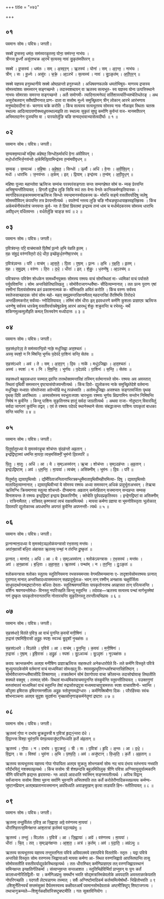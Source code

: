 +++
title = "०७३"

+++


## ०१
पवमानः सोमः। पवित्रः। जगती।

स्रक्वे॑ द्र॒प्सस्य॒ धम॑तः॒ सम॑स्वरन्नृ॒तस्य॒ योना॒ सम॑रन्त॒ नाभ॑यः ।  
त्रीन्त्स मू॒र्ध्नो असु॑रश्चक्र आ॒रभे॑ स॒त्यस्य॒ नावः॑ सु॒कृत॑मपीपरन् ॥

स्रक्वे॑ । द्र॒प्सस्य॑ । धम॑तः । सम् । अ॒स्व॒र॒न् । ऋ॒तस्य॑ । योना॑ । सम् । अ॒र॒न्त॒ । नाभ॑यः ।  
त्रीन् । सः । मू॒र्ध्नः । असु॑रः । च॒क्रे॒ । आ॒ऽरभे॑ । स॒त्यस्य॑ । नावः॑ । सु॒ऽकृत॑म् । अ॒पी॒प॒र॒न् ॥

स्रक्वे यज्ञस्य हनुस्थानीये स्रक्वे ओष्ठप्रान्तो हनुरुच्यते । अधिषवणफलके धमतोभिषूय- माणस्य द्रप्सस्य सोमस्यांशवः समस्वरन् सङ्गच्छन्ते । तदास्यशब्दयन् वा ऋतस्य सत्यभूत- स्य यज्ञस्य योना उत्पत्तिस्थाने नाभयः सोमरसाः समरन्त सङ्गच्छन्ते । अर्तेः समोगमी- त्यादिनात्मनेपदं सर्तिशास्त्यर्तिभ्यश्चेतिच्लेरङ् । अथ असुरोबलवान् सर्वेषांप्रीणनात् प्राण- दाता वा ससोमः मूर्ध्नः समुच्छ्रितान् त्रीन् लोकान् आरभे आरंभणाय मनुष्यदेवादीनां सं- चरणाय चक्रे करोति । किंच सत्यस्य सत्यभूतस्य सोमस्य नावः नौकाइव स्थिताः चतस्रः स्थाल्यः आदित्याग्रयणोक्थ्यध्रुवस्थाल्यइति ताः स्थाल्यः सुकृतं सुष्ठु कर्माणि कुर्वन्तं यज- मानमपीपरन् अभिमतदानेन पूजयन्ति वा । पारयतेर्लुङि चङि सन्वद्भावाभ्यासेत्वदीर्घाः ॥ १ ॥

## ०२
पवमानः सोमः। पवित्रः। जगती।

स॒म्यक्स॒म्यञ्चो॑ महि॒षा अ॑हेषत॒ सिन्धो॑रू॒र्मावधि॑ वे॒ना अ॑वीविपन् ।  
मधो॒र्धारा॑भिर्ज॒नय॑न्तो अ॒र्कमित्प्रि॒यामिन्द्र॑स्य त॒न्व॑मवीवृधन् ॥

स॒म्यक् । स॒म्यञ्चः॑ । म॒हि॒षाः । अ॒हे॒ष॒त॒ । सिन्धोः॑ । ऊ॒र्मौ । अधि॑ । वे॒नाः । अ॒वी॒वि॒प॒न् ।  
मधोः॑ । धारा॑भिः । ज॒नय॑न्तः । अ॒र्कम् । इत् । प्रि॒याम् । इन्द्र॑स्य । त॒न्व॑म् । अ॒वी॒वृ॒ध॒न् ॥

महिषाः पूज्याः महान्तोवा ऋत्विजः सम्यंचः परस्परंसङ्गताः सन्तः सम्यगहेषत सोमं स- म्यक् प्रेरयन्ति अभिषुण्वन्तीतियावत् । हिगतौ वृद्धौच लुङि सिचि रूपं ततः वेनाः वेनतेः कान्तिकर्मणइतियास्कः । स्वर्गादिफलङ्कामयमानाऋत्विजः सिन्धोः स्यन्दमानस्योदकस्य ऊ- र्मावधि सङ्घे वसतीवर्यादिषु जलेषु सोममवीविपन् कंपयन्ति तत्र प्रेरयन्तीत्यर्थः । वपतेर्ण्य न्तस्य लुङि चङि णौचङ्युपधायाह्रस्वइतिह्रस्वः । किंच अर्कमर्चनीयंस्तोत्रं जनयन्तः कुर्व- न्तः ते प्रियां प्रियतमां इन्द्रस्य तन्वं धाम च मधोर्मदकरस्य सोमस्य धाराभिः अवीवृधन् वर्धितवन्तः । वर्धतेर्लुङि चाङ्ङ रूपं ॥ २ ॥

## ०३
पवमानः सोमः। पवित्रः। जगती।

प॒वित्र॑वन्तः॒ परि॒ वाच॑मासते पि॒तैषां॑ प्र॒त्नो अ॒भि र॑क्षति व्र॒तम् ।  
म॒हः स॑मु॒द्रं वरु॑णस्ति॒रो द॑धे॒ धीरा॒ इच्छे॑कुर्ध॒रुणे॑ष्वा॒रभ॑म् ॥

प॒वित्र॑ऽवन्तः । परि॑ । वाच॑म् । आ॒स॒ते॒ । पि॒ता । ए॒षा॒म् । प्र॒त्नः । अ॒भि । र॒क्ष॒ति॒ । व्र॒तम् ।  
म॒हः । स॒मु॒द्रम् । वरु॑णः । ति॒रः । द॒धे॒ । धीराः॑ । इत् । शे॒कुः॒ । ध॒रुणे॑षु । आ॒ऽरभ॑म् ॥

पवित्रवन्तः पवित्रेण शोधकेन सामर्थ्येनयुक्ताः सोमस्य रश्मयः वाचं सोमस्थितां मा- ध्यमिकां वाचं पर्यासते पर्युपविशन्ति । सोमः अन्तरिक्षेतिष्ठतिखलु । सोमोवैराजागन्धर्वेष्वा- सीदित्याम्नानात् । ततः प्रत्नः पुराणः एषां रश्मीनां पितायंसोमश्च व्रतं प्रकाशनात्मकं क- र्माभिरक्षति अवितं करोति । किंच वरुणः सर्वस्य स्वतेजसाच्छादकः सोयं सोमः महो- महत् समुद्रमन्तरिक्षनामैतत् महदन्तरिक्षं तैरश्मिभिः तिरोदधे अन्तर्हितमकरोत् सर्वंव्या- प्नोदितियावत् । तमिमं सोमं धीराः इत् इदवधारणे कर्मणि कुशलाः प्राज्ञाएव ऋत्विजः धरुणेषु सर्वस्य धारकेषु वसतीवर्याख्येषूदकेषु आरभं आरब्धुं शेकुः शक्रुवन्ति च रभेस्तु- मर्थे शकिणमुल्कमुलौइति कमल् लित्स्वरेण मध्योदात्तः ॥ ३ ॥

## ०४
पवमानः सोमः। पवित्रः। जगती।

स॒हस्र॑धा॒रेऽव॒ ते सम॑स्वरन्दि॒वो नाके॒ मधु॑जिह्वा अस॒श्चतः॑ ।  
अस्य॒ स्पशो॒ न नि मि॑षन्ति॒ भूर्ण॑यः प॒देप॑दे पा॒शिनः॑ सन्ति॒ सेत॑वः ॥

स॒हस्र॑ऽधारे । अव॑ । ते । सम् । अ॒स॒र॒न् । दि॒वः । नाके॑ । मधु॑ऽजिह्वाः । अ॒स॒श्चतः॑ ।  
अस्य॑ । स्पशः॑ । न । नि । मि॒ष॒न्ति॒ । भूर्ण॑यः । प॒देऽप॑दे । पा॒शिनः॑ । स॒न्ति॒ । सेत॑वः ॥

सहस्रधारे बहूदकधारा यस्मात् द्रवन्ति तत्तथोक्तमन्तरिक्षं तस्मिन् वर्तमानास्ते सोम- रश्मयः अव अवस्तात् स्थितां पृथिवीं समस्वरन् वृष्ट्यासंयोजयन्तीत्यर्थः । किंच दिवो- द्युलोकस्य नाके समुच्छ्रितेदेशे वर्तमानाः मधुजिह्वाः मध्वग्राः सोमतेजसा अग्रेभ्योहि मधू त्पन्नंभवति । अतोमधुजिह्वाः असश्चतः सङ्गतवर्जिताः पृथक् पृथक् दिवि अवस्थिताः । अस्यसोमस्य स्वभूताःस्पशः चारभूताः रश्मयः भूर्णयः क्षिप्रगामिनः सन्तोन निमिषन्ति निमेषं न कुर्वन्ति । किन्तु पाशिनः सुकृतिनश्च ज्ञातुं सर्वदा जाग्रतीत्यर्थः । अथवा राजा- नोदुष्टान् विवारयितुं सर्वदा जागरणं कुर्वन्ति तद्वत् । एवं ते रश्मयः पदेपदे स्थानेस्थाने सेतवः संबद्धाःसन्तः पाशिनः पापकृतां बाधकाः सन्ति भवन्ति ॥ ४ ॥

## ०५
पवमानः सोमः। पवित्रः। जगती।

पि॒तुर्मा॒तुरध्या ये स॒मस्व॑रन्नृ॒चा शोच॑न्तः सं॒दह॑न्तो अव्र॒तान् ।  
इन्द्र॑द्विष्टा॒मप॑ धमन्ति मा॒यया॒ त्वच॒मसि॑क्नीं॒ भूम॑नो दि॒वस्परि॑ ॥

पि॒तुः । मा॒तुः । अधि॑ । आ । ये । स॒म्ऽअस्व॑रन् । ऋ॒चा । शोच॑न्तः । स॒म्ऽदह॑न्तः । अ॒व्र॒तान् ।  
इन्द्र॑ऽद्विष्टाम् । अप॑ । ध॒म॒न्ति॒ । मा॒यया॑ । त्वच॑म् । असि॑क्नीम् । भूम॑नः । दि॒वः । परि॑ ॥

पितुर्मातुः द्यावापृथिव्योः । द्यौर्मेपिताजनितानाभिरत्रबन्धुर्मेमातापृथिवीमहीयमित्या- दिषु । द्यावापृथिव्योः मातापितृत्वाम्नानात् । द्यावापृथिवीभ्यां ये सोमस्य रश्मयः अध्या समस्वरन् अधिकं प्रादुर्भूताअभवन् । तेऋचा ऋत्विग्भिः क्रियमाणया स्तुत्या शोचन्तो- दीप्यमानाः अव्रतान् कर्मरहितान् यजमानान् सन्दहन्तः सम्यक् विनाशयन्तः ते रश्मयः इन्द्रद्विष्टां इन्द्राय द्वेषकारिणीम् । क्तेचेति पूर्वपदप्रकृतिस्वरः । इन्द्रेणद्विष्टां वा असिक्नीम् । रात्रिनामैतत् । रात्रिवत् कृष्णरूपां त्वचं राक्षसमित्यर्थः । मायया कर्मणा प्रज्ञया वा भूमनोविस्तृताः भूलोकात् दिवस्परि द्युलोकाच्च अपधमन्ति अपगतं कुर्वन्ति अपघ्नन्ती- त्यर्थः ॥ ५ ॥

## ०६
पवमानः सोमः। पवित्रः। जगती।

प्र॒त्नान्माना॒दध्या ये स॒मस्व॑र॒ञ्छ्लोक॑यन्त्रासो रभ॒सस्य॒ मन्त॑वः ।  
अपा॑न॒क्षासो॑ बधि॒रा अ॑हासत ऋ॒तस्य॒ पन्थां॒ न त॑रन्ति दु॒ष्कृतः॑ ॥

प्र॒त्नात् । माना॑त् । अधि॑ । आ । ये । स॒म्ऽअस्व॑रन् । श्लोक॑ऽयन्त्रासः । र॒भ॒सस्य॑ । मन्त॑वः ।  
अप॑ । अ॒न॒क्षासः॑ । ब॒धि॒राः । अ॒हा॒स॒त॒ । ऋ॒तस्य॑ । पन्था॑म् । न । त॒र॒न्ति॒ । दुः॒ऽकृतः॑ ॥

श्लोकयन्त्रासः श्लोकाः स्तुतयः स्तुतिनियमना रभसस्यमन्तवः वेगमतिमन्यमानाः ए- तादृशायेसोमरश्मयः प्रत्नात् पुराणात् मानात् अन्तरिक्षादध्यासमस्वरन् सहप्रादुर्भूताअ- भवन् तान् रश्मीन् अनक्षासः चक्षुर्वर्जिताः साधुपदार्थानामद्रष्टारोनराः बधिराः देवता- स्तुतिश्रवणवर्जिताः पापकृतोनरश्च अपहासत तान् परित्यजन्ति । दर्शिनः श्रवणवन्तोमेधा- विनस्तु नपरिजहति किन्तु स्तुवन्ति । तदेवाह—ऋतस्य सत्यस्य पन्थां मार्गभूतमेषां गणं दुष्कृतः पापकृतोनरानतरन्ति नोत्तारयन्ति सुकृतिनस्तु तरन्तीत्यभिप्रायः ॥ ६ ॥

## ०७
पवमानः सोमः। पवित्रः। जगती।

स॒हस्र॑धारे॒ वित॑ते प॒वित्र॒ आ वाचं॑ पुनन्ति क॒वयो॑ मनी॒षिणः॑ ।  
रु॒द्रास॑ एषामिषि॒रासो॑ अ॒द्रुहः॒ स्पशः॒ स्वञ्चः॑ सु॒दृशो॑ नृ॒चक्ष॑सः ॥

स॒हस्र॑ऽधारे । विऽत॑ते । प॒वित्रे॑ । आ । वाच॑म् । पु॒न॒न्ति॒ । क॒वयः॑ । म॒नी॒षिणः॑ ।  
रु॒द्रासः॑ । ए॒षा॒म् । इ॒षि॒रासः॑ । अ॒द्रुहः॑ । स्पशः॑ । सु॒ऽअञ्चः॑ । सु॒ऽदृशः॑ । नृ॒ऽचक्ष॑सः ॥

कवयः क्रान्तकर्माणः अतएव मनीषिणः प्राज्ञाऋत्विजः सहस्रधारे अनेकधारोपेते वि- तते कर्मणि विस्तृते पवित्रे शुध्युत्पादकेसोमे वर्तमानां वाचं माध्यमिकां सोमःखलु वि- श्वावसुप्रभृतिगन्धर्वाश्चान्तरिक्षेतिष्ठन् । सोमोवैराजागन्धर्वेष्वासीदि तिश्रवणात् । तत्रवर्तमानं सोमं देवागोपया वाचा क्रीतवन्तः तदासोद्मोवाक् तिष्ठतीति शक्यते वक्तुम् । तस्मात् सोमे- स्थितां माध्यमिकांवाचमापुनन्ति संस्कुर्वन्ति स्तुवन्तीतियावत् । यउक्तगुणां मरुतांमातरं माध्यमिकां वाचं स्तुवन्ति तेषां रुद्रासोरुद्रपुत्रा मध्यमवाचापुत्रामरुतः स्पशः वाचावशिनो- भवन्ति । कीदृशा इषिरासः इषिरागमनशीलाः अद्रुहः स्तोतॄणामद्रोग्धारः । कर्मणिक्विबौणा दिकः । परैरहिंस्याः स्वंचः शोभनाञ्चनाः अतएव सुदृशः सुदर्शनाः नृचक्षसोनृणाङ्कर्मनेतॄणां द्रष्टारः ॥ ७ ॥

## ०८
पवमानः सोमः। पवित्रः। जगती।

ऋ॒तस्य॑ गो॒पा न दभा॑य सु॒क्रतु॒स्त्री ष प॒वित्रा॑ हृ॒द्य१॒॑न्तरा द॑धे ।  
वि॒द्वान्त्स विश्वा॒ भुव॑ना॒भि प॑श्य॒त्यवाजु॑ष्टान्विध्यति क॒र्ते अ॑व्र॒तान् ॥

ऋ॒तस्य॑ । गो॒पाः । न । दभा॑य । सु॒ऽक्रतुः॑ । त्री । सः । प॒वित्रा॑ । हृ॒दि । अ॒न्तः । आ । द॒धे॒ ।  
वि॒द्वान् । सः । विश्वा॑ । भुव॑ना । अ॒भि । प॒श्य॒ति॒ । अव॑ । अजु॑ष्टान् । वि॒ध्य॒ति॒ । क॒र्ते । अ॒व्र॒तान् ॥

ऋतस्य सत्यभूतस्य यज्ञस्य गोपा गोपायिता अतएव सुक्रतुः शोभनकर्मा सोमः नद भाय दंभाय स्तंभनाय नभवति परैर्दंभयितुं नशक्यतइत्यर्थः । किंच ससोमः त्री शेश्छन्दसि बहुलमितिलुक् त्रीणि पवित्रा अग्निवायुसूर्यात्मकानि त्रीणि पवित्राणि हृद्यन्तः हृदयस्या- न्तः आददे आदधाति स्वस्मिन् सङ्गमयतीत्यर्थः । अपिच विद्वान् सर्वंजानानः ससोमः विश्वा भुवना सर्वाणि भुवनानि अभिपश्यति ततः कर्ते करोतेरौणादिकस्तप्रत्ययः कर्मण्य- जुष्टानप्रियान् अतएबाव्रतानयजमानान् अवविध्यति अवाङ्मुखान् कृत्वा ताडयति हिन- स्तीतियावत् ॥ ८ ॥

## ०९
पवमानः सोमः। पवित्रः। जगती।

ऋ॒तस्य॒ तन्तु॒र्वित॑तः प॒वित्र॒ आ जि॒ह्वाया॒ अग्रे॒ वरु॑णस्य मा॒यया॑ ।  
धीरा॑श्चि॒त्तत्स॒मिन॑क्षन्त आश॒तात्रा॑ क॒र्तमव॑ पदा॒त्यप्र॑भुः ॥

ऋ॒तस्य॑ । तन्तुः॑ । विऽत॑तः । प॒वित्रे॑ । आ । जि॒ह्वायाः॑ । अग्रे॑ । वरु॑णस्य । मा॒यया॑ ।  
धीराः॑ । चि॒त् । तत् । स॒म्ऽइन॑क्षन्तः । आ॒श॒त॒ । अत्र॑ । क॒र्तम् । अव॑ । प॒दा॒ति॒ । अप्र॑ऽभुः ॥

ऋतस्य सत्यभूतस्य यज्ञस्य तन्तुस्तनिता पवित्रे अविवालमये दशापवित्रे विततोवि- स्तृतः । यद्वा पवित्रे अन्तरिक्षे विस्तृतः सोमः वरुणस्य जिह्वायाअग्रे मायया कर्मणा आ- स्थित वरुणजिह्वाग्रे आपस्तिष्ठन्ति तासु सोमोवसतीति वसतीवर्याद्युदकेस्थितइत्यर्थः । ततः धीराश्चित् कर्मणिप्राज्ञाएव तत् वरुणजिह्वाग्रस्थानं समिनक्षन्तः इनक्षतिर्गतिकर्मा । संव्याप्नुवन्तः सन्तआशत । स्तुतिभिर्हविर्भिर्वा प्राप्नुवन् यः पुनः कर्तं कालाध्वनोरितिद्विती- या । कर्मणिअप्रभुः समर्थोन भवति सोद्यमत्रास्मिन्नेवलोके अवपदाति अवस्तान्नरकेपतति नोपरिगच्छति । पदगतौ लेट्यडागमः तस्मात् । सर्वैः अग्निष्टोमादिकर्म कर्तव्यमित्येषोर्थो- भिहितोभवति ॥ ९ ॥शिशुर्नेतिनवर्चं सप्तमंसूक्तं दैर्घतमस्यस्य कक्षीवतआर्षं पवमानसोमदेवताकं अष्टमीत्रिष्टुप् शिष्टाजगत्यः । तथाचानुक्रम्यते—शिशुर्नकक्षीवांस्त्रिष्टुबष्टमीति । गतः सूक्तविनियोगः ।